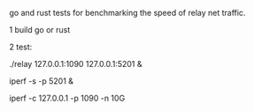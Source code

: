 
go and rust tests for benchmarking the speed of relay net traffic.

1 build go or rust

2 test:

./relay 127.0.0.1:1090 127.0.0.1:5201 &

iperf -s -p 5201 &

iperf -c 127.0.0.1 -p 1090 -n 10G

